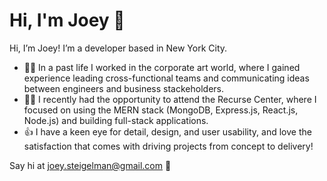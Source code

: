 # Hi, I'm Joey 👋

Hi, I’m Joey! I’m a developer based in New York City.  
- 👩‍💼 In a past life I worked in the corporate art world, where I gained experience leading cross-functional teams and communicating ideas between engineers and business stackeholders. 
- 👩‍💻 I recently had the opportunity to attend the Recurse Center, where I focused on using the MERN stack (MongoDB, Express.js, React.js, Node.js) and building full-stack applications.
- 👍 I have a keen eye for detail, design, and user usability, and love the satisfaction that comes with driving projects from concept to delivery!

Say hi at [joey.steigelman@gmail.com](mailto:joey.steigelman@gmail.com?subject=Hello) 🙂

<!--
**jsteigelman/jsteigelman** is a ✨ _special_ ✨ repository because its `README.md` (this file) appears on your GitHub profile.

Here are some ideas to get you started:

- 🔭 I’m currently working on ...
- 🌱 I’m currently learning ...
- 👯 I’m looking to collaborate on ...
- 🤔 I’m looking for help with ...
- 💬 Ask me about ...
- 📫 How to reach me: ...
- 😄 Pronouns: ...
- ⚡ Fun fact: ...



-->

